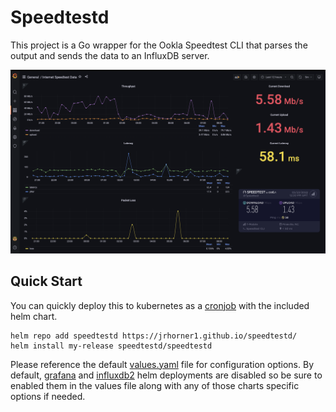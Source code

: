# Speedtestd

This project is a Go wrapper for the Ookla Speedtest CLI that parses the output and sends the data to an InfluxDB server. 

![Grafana Dashboard](dashboard.png)

## Quick Start

You can quickly deploy this to kubernetes as a [cronjob](https://kubernetes.io/docs/concepts/workloads/controllers/cron-jobs/) with the included helm chart.

```
helm repo add speedtestd https://jrhorner1.github.io/speedtestd/
helm install my-release speedtestd/speedtestd 
```

Please reference the default [values.yaml](charts/speedtestd/values.yaml) file for configuration options. By default, [grafana](https://github.com/grafana/helm-charts/tree/main/charts/grafana) and [influxdb2](https://github.com/influxdata/helm-charts/tree/master/charts/influxdb2) helm deployments are disabled so be sure to enabled them in the values file along with any of those charts specific options if needed. 
